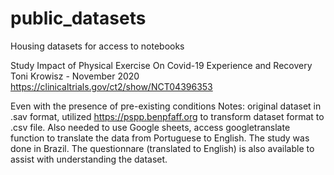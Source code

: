 # public_datasets
Housing datasets for access to notebooks

Study Impact of Physical Exercise On Covid-19 Experience and Recovery
Toni Krowisz - November 2020
https://clinicaltrials.gov/ct2/show/NCT04396353

Even with the presence of pre-existing conditions Notes: original dataset in .sav format, utilized https://pspp.benpfaff.org to transform dataset format to .csv file. Also needed to use Google sheets, access googletranslate function to translate the data from Portuguese to English. The study was done in Brazil. The questionnare (translated to English) is also available to assist with understanding the dataset.
